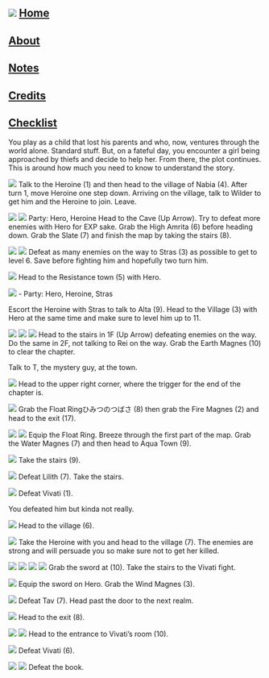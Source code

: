  [![](../images/iconalt.png)](index.html) [](javascript:void(0);) [ Home](index.html)
-------------------

[ About](about.html)
--------------------

[ Notes](notes.html)
--------------------

[ Credits](credits.html)
------------------------

[Checklist](checklist.html)
---------------------------

   You play as a child that lost his parents and who, now, ventures through the world alone. Standard stuff. But, on a fateful day, you encounter a girl being approached by thiefs and decide to help her. From there, the plot continues. This is around how much you need to know to understand the story.

 ![ ](../images/abmaps/MAP1-1.png) Talk to the Heroine (1) and then head to the village of Nabia (4). After turn 1, move Heroine one step down. Arriving on the village, talk to Wilder to get him and the Heroine to join. Leave.

 ![ ](../images/abmaps/MAP2-1.png) ![ ](../images/abmaps/MAP2-2.png)   Party: Hero, Heroine 
Head to the Cave (Up Arrow). Try to defeat more enemies with Hero for EXP sake. Grab the High Amrita (6) before heading down. Grab the Slate (7) and finish the map by taking the stairs (8).

 ![ ](../images/abmaps/MAP3-1.png) ![ ](../images/abmaps/MAP3-2.png) Defeat as many enemies on the way to Stras (3) as possible to get to level 6. Save before fighting him and hopefully two turn him.

 ![ ](../images/abmaps/MAP4.png) Head to the Resistance town (5) with Hero.

 ![ ](../images/abmaps/MAP5.png) - Party: Hero, Heroine, Stras

Escort the Heroine with Stras to talk to Alta (9). Head to the Village (3) with Hero at the same time and make sure to level him up to 11.

 ![ ](../images/abmaps/MAP6-1.png) ![ ](../images/abmaps/MAP6-2.png)  ![ ](../images/abmaps/MAP6-3.png) Head to the stairs in 1F (Up Arrow) defeating enemies on the way. Do the same in 2F, not talking to Rei on the way. Grab the Earth Magnes (10) to clear the chapter.

Talk to T, the mystery guy, at the town.

 ![ ](../images/abmaps/MAP7.png) Head to the upper right corner, where the trigger for the end of the chapter is.

 ![ ](../images/abmaps/MAP8.png) Grab the Float Ringひみつのつばさ (8) then grab the Fire Magnes (2) and head to the exit (17).

 ![ ](../images/abmaps/MAP9-1.png) ![ ](../images/abmaps/MAP9-2.png) Equip the Float Ring. Breeze through the first part of the map. Grab the Water Magnes (7) and then head to Aqua Town (9).

 ![ ](../images/abmaps/MAP10.png) Take the stairs (9).

 ![ ](../images/abmaps/MAP11.png) Defeat Lilith (7). Take the stairs.

 ![ ](../images/abmaps/MAP12.png) Defeat Vivati (1).

You defeated him but kinda not really.

 ![ ](../images/abmaps/MAP13.png) Head to the village (6).

 ![ ](../images/abmaps/MAP14.png) Take the Heroine with you and head to the village (7). The enemies are strong and will persuade you so make sure not to get her killed.

 ![ ](../images/abmaps/MAP15-1.png) ![ ](../images/abmaps/MAP15-2.png)  ![ ](../images/abmaps/MAP15-3.png) ![ ](../images/abmaps/MAP15-4.png) Grab the sword at (10). Take the stairs to the Vivati fight.

 ![ ](../images/abmaps/MAP16.png) Equip the sword on Hero. Grab the Wind Magnes (3).

 ![ ](../images/abmaps/MAP17.png) Defeat Tav (7). Head past the door to the next realm.

 ![ ](../images/abmaps/MAP18.png) Head to the exit (8).

 ![ ](../images/abmaps/MAP19-1.png) ![ ](../images/abmaps/MAP19-2.png) Head to the entrance to Vivati’s room (10).

 ![ ](../images/abmaps/MAP20.png) Defeat Vivati (6).

 ![ ](../images/abmaps/MAP21-1.png) ![ ](../images/abmaps/MAP21-2.png) Defeat the book.

    